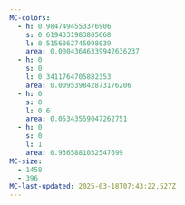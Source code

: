 ```yaml
---
MC-colors:
  - h: 0.9847494553376906
    s: 0.6194331983805668
    l: 0.5156862745098039
    area: 0.00043646339942636237
  - h: 0
    s: 0
    l: 0.3411764705882353
    area: 0.009539842873176206
  - h: 0
    s: 0
    l: 0.6
    area: 0.05343559047262751
  - h: 0
    s: 0
    l: 1
    area: 0.9365881032547699
MC-size:
  - 1458
  - 396
MC-last-updated: 2025-03-18T07:43:22.527Z
---
```

